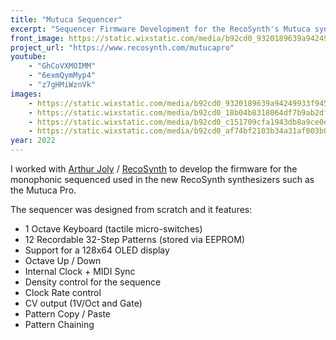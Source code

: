 ```yaml
---
title: "Mutuca Sequencer"
excerpt: "Sequencer Firmware Development for the RecoSynth's Mutuca synthesizers"
front_image: https://static.wixstatic.com/media/b92cd0_9320189639a94249933f9450d7bd611c~mv2.png/v1/fill/w_418,h_314,al_c,q_85,usm_0.66_1.00_0.01,enc_auto/IMG_9030_heic.png
project_url: "https://www.recosynth.com/mutucapro"
youtube:
    - "GhCoVXMOIMM" 
    - "6exmQymMyp4"
    - "z7gHMiWznVk"
images:
    - https://static.wixstatic.com/media/b92cd0_9320189639a94249933f9450d7bd611c~mv2.png/v1/fill/w_418,h_314,al_c,q_85,usm_0.66_1.00_0.01,enc_auto/IMG_9030_heic.png
    - https://static.wixstatic.com/media/b92cd0_18b04b8318064df7b9ab2df9e997e68f~mv2.jpg/v1/fill/w_720,h_480,al_c,q_80,usm_0.66_1.00_0.01,enc_avif,quality_auto/mutuca_01.jpg
    - https://static.wixstatic.com/media/b92cd0_c151709cfa1943db8a9ce0e724ac9f55~mv2.jpg/v1/fill/w_720,h_480,al_c,q_80,usm_0.66_1.00_0.01,enc_avif,quality_auto/mutuca_04.jpg
    - https://static.wixstatic.com/media/b92cd0_af74bf2103b34a31af003b068595166e~mv2.jpg/v1/fill/w_1200,h_800,al_c,q_85,usm_0.66_1.00_0.01,enc_avif,quality_auto/IMG_1633_JPG.jpg
year: 2022
---
```



I worked with [Arthur Joly](http://instagram.com/arthurjoly) / [RecoSynth](http://recosynth.com) to develop the firmware for the monophonic sequenced used in the new RecoSynth synthesizers such as the Mutuca Pro.

The sequencer was designed from scratch and it features:

- 1 Octave Keyboard (tactile micro-switches)
- 12 Recordable 32-Step Patterns (stored via EEPROM)
- Support for a 128x64 OLED display
- Octave Up / Down
- Internal Clock + MIDI Sync
- Density control for the sequence 
- Clock Rate control
- CV output (1V/Oct and Gate)
- Pattern Copy / Paste
- Pattern Chaining

